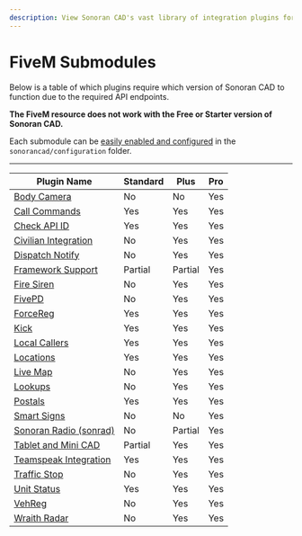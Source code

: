 ```yaml
---
description: View Sonoran CAD's vast library of integration plugins for your community!
---
```


# FiveM Submodules

Below is a table of which plugins require which version of Sonoran CAD to function due to the required API endpoints.

**The FiveM resource does not work with the Free or Starter version of Sonoran CAD.**

Each submodule can be [easily enabled and configured](../submodule-configuration/) in the `sonorancad/configuration` folder.

***

| Plugin Name                                                                                               | Standard | Plus    | Pro |
| --------------------------------------------------------------------------------------------------------- | -------- | ------- | --- |
| [Body Camera](bodycam.md)                                                                                 | No       | No      | Yes |
| [Call Commands](call-commands.md)                                                                         | Yes      | Yes     | Yes |
| [Check API ID](api-id-checker.md)                                                                         | Yes      | Yes     | Yes |
| [Civilian Integration](civilian-integration.md)                                                           | No       | Yes     | Yes |
| [Dispatch Notify](dispatch-notify.md)                                                                     | No       | Yes     | Yes |
| [Framework Support](framework-support-esx-qbcore-and-auto-fines/)                                         | Partial  | Partial | Yes |
| [Fire Siren](../../../../other/archive/fire-siren.md)                                                     | No       | Yes     | Yes |
| [FivePD](fivepd.md)                                                                                       | No       | Yes     | Yes |
| [ForceReg](forcereg.md)                                                                                   | Yes      | Yes     | Yes |
| [Kick](kick.md)                                                                                           | Yes      | Yes     | Yes |
| [Local Callers](local-callers.md)                                                                         | Yes      | Yes     | Yes |
| [Locations](locations.md)                                                                                 | Yes      | Yes     | Yes |
| [Live Map](live-map.md)                                                                                   | No       | Yes     | Yes |
| [Lookups](../../../../roadmap/v2-legacy/available-plugins/lookups.md)                                     | No       | Yes     | Yes |
| [Postals](postals.md)                                                                                     | Yes      | Yes     | Yes |
| [Smart Signs](smart-signs.md)                                                                             | No       | No      | Yes |
| [Sonoran Radio (sonrad)](sonoran-radio-sonrad.md)                                                         | No       | Partial | Yes |
| [Tablet and Mini CAD](tablet.md)                                                                          | Partial  | Yes     | Yes |
| [Teamspeak Integration](teamspeak-3.md)                                                                   | Yes      | Yes     | Yes |
| [Traffic Stop](traffic-stop.md)                                                                           | No       | Yes     | Yes |
| [Unit Status](../../../../sonoran-cad/api-integration/api-endpoints/emergency/identifiers/unit-status.md) | Yes      | Yes     | Yes |
| [VehReg](vehreg.md)                                                                                       | No       | Yes     | Yes |
| [Wraith Radar](wraithv2.md)                                                                               | No       | Yes     | Yes |
